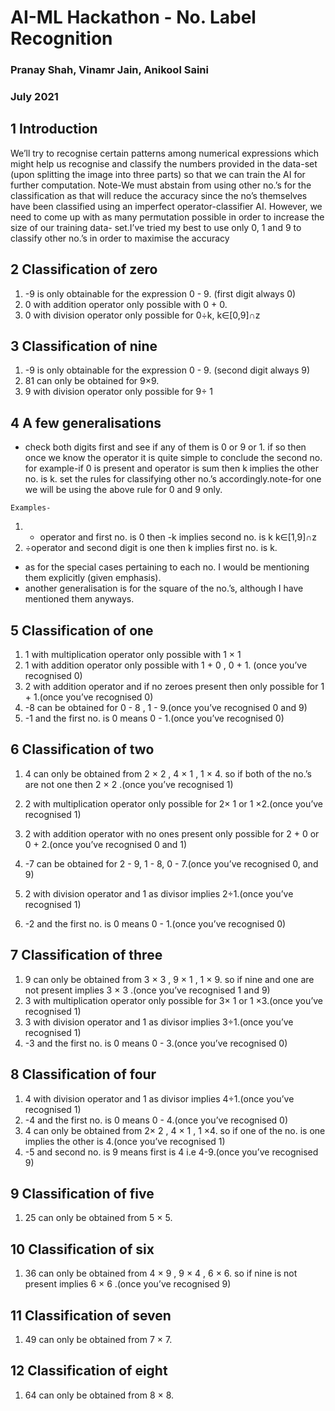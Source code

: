 # AI-ML Hackathon - No. Label Recognition

### Pranay Shah, Vinamr Jain, Anikool Saini

### July 2021

## 1 Introduction

We’ll try to recognise certain patterns among numerical expressions which
might help us recognise and classify the numbers provided in the data-set
(upon splitting the image into three parts) so that we can train the AI for
further computation.
Note-We must abstain from using other no.’s for the classification as that
will reduce the accuracy since the no’s themselves have been classified using
an imperfect operator-classifier AI. However, we need to come up with as
many permutation possible in order to increase the size of our training data-
set.I’ve tried my best to use only 0, 1 and 9 to classify other no.’s
in order to maximise the accuracy

## 2 Classification of zero

1. -9 is only obtainable for the expression 0 - 9. (first digit always 0)
2. 0 with addition operator only possible with 0 + 0.
3. 0 with division operator only possible for 0÷k, k∈[0,9]∩z

## 3 Classification of nine

1. -9 is only obtainable for the expression 0 - 9. (second digit always 9)
2. 81 can only be obtained for 9×9.
3. 9 with division operator only possible for 9÷ 1


## 4 A few generalisations

- check both digits first and see if any of them is 0 or 9 or 1. if so then
    once we know the operator it is quite simple to conclude the second no.
    for example-if 0 is present and operator is sum then k implies the other
    no. is k. set the rules for classifying other no.’s accordingly.note-for
    one we will be using the above rule for 0 and 9 only.

```
Examples-
```
1. - operator and first no. is 0 then -k implies second no. is k
    k∈[1,9]∩z
2. ÷operator and second digit is one then k implies first no. is k.
- as for the special cases pertaining to each no. I would be mentioning
them explicitly (given emphasis).
- another generalisation is for the square of the no.’s, although I have
mentioned them anyways.

## 5 Classification of one

1. 1 with multiplication operator only possible with 1 × 1
2. 1 with addition operator only possible with 1 + 0 , 0 + 1. (once
    you’ve recognised 0)
3. 2 with addition operator and if no zeroes present then only possible for
    1 + 1.(once you’ve recognised 0)
4. -8 can be obtained for 0 - 8 , 1 - 9.(once you’ve recognised 0 and
    9)
5. -1 and the first no. is 0 means 0 - 1.(once you’ve recognised 0)

## 6 Classification of two

1. 4 can only be obtained from 2 × 2 , 4 × 1 , 1 × 4. so if both of the no.’s
    are not one then 2 × 2 .(once you’ve recognised 1)


2. 2 with multiplication operator only possible for 2× 1 or 1 ×2.(once
    you’ve recognised 1)
3. 2 with addition operator with no ones present only possible for 2 + 0
    or 0 + 2.(once you’ve recognised 0 and 1)
4. -7 can be obtained for 2 - 9, 1 - 8, 0 - 7.(once you’ve recognised 0,
    and 9)
5. 2 with division operator and 1 as divisor implies 2÷1.(once you’ve
    recognised 1)
6. -2 and the first no. is 0 means 0 - 1.(once you’ve recognised 0)

## 7 Classification of three

1. 9 can only be obtained from 3 × 3 , 9 × 1 , 1 × 9. so if nine and one are
    not present implies 3 × 3 .(once you’ve recognised 1 and 9)
2. 3 with multiplication operator only possible for 3× 1 or 1 ×3.(once
    you’ve recognised 1)
3. 3 with division operator and 1 as divisor implies 3÷1.(once you’ve
    recognised 1)
4. -3 and the first no. is 0 means 0 - 3.(once you’ve recognised 0)

## 8 Classification of four

1. 4 with division operator and 1 as divisor implies 4÷1.(once you’ve
    recognised 1)
2. -4 and the first no. is 0 means 0 - 4.(once you’ve recognised 0)
3. 4 can only be obtained from 2× 2 , 4 × 1 , 1 ×4. so if one of the no. is
    one implies the other is 4.(once you’ve recognised 1)
4. -5 and second no. is 9 means first is 4 i.e 4-9.(once you’ve recognised
    9)


## 9 Classification of five

1. 25 can only be obtained from 5 × 5.

## 10 Classification of six

1. 36 can only be obtained from 4 × 9 , 9 × 4 , 6 × 6. so if nine is not
    present implies 6 × 6 .(once you’ve recognised 9)

## 11 Classification of seven

1. 49 can only be obtained from 7 × 7.

## 12 Classification of eight

1. 64 can only be obtained from 8 × 8.


